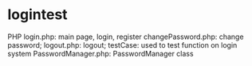 # logintest
PHP
login.php: main page, login, register
changePassword.php: change password;
logout.php: logout;
testCase: used to test function on login system
PasswordManager.php: PasswordManager class